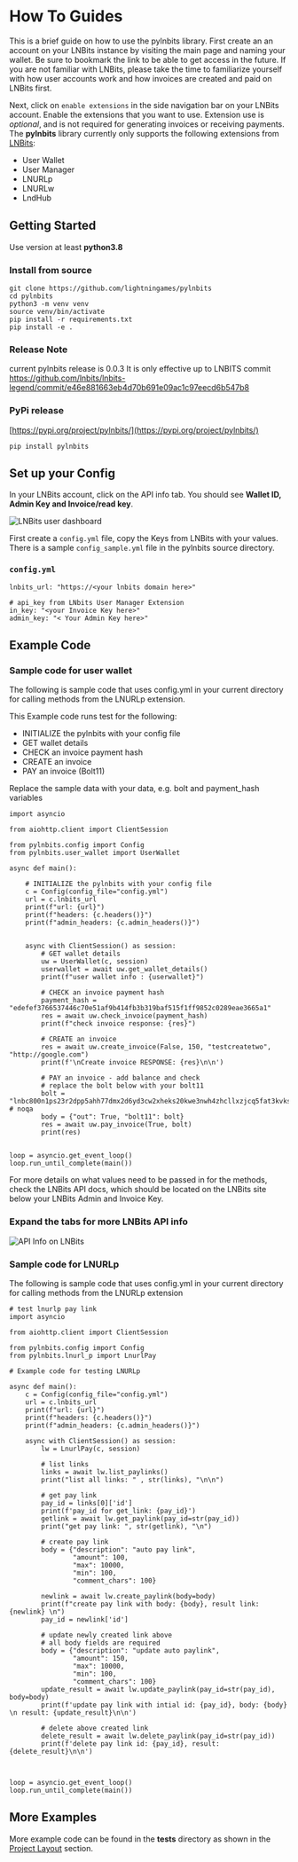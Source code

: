 # How To Guides

This is a brief guide on how to use the pylnbits library. First create an an account on your LNBits instance by visiting the main page and naming your wallet. Be sure to bookmark the link to be able to get access in the future. If you are not familiar with LNBits, please take the time to familiarize yourself with how user accounts work and how invoices are created and paid on LNBits first. 

Next, click on `enable extensions` in the side navigation bar on your LNBits account. Enable the extensions that you want to use. Extension use is *optional*, and is not required for generating invoices or receiving payments. The **pylnbits** library currently only supports the following extensions from [LNBits](https://lnbits.com): 

- User Wallet 
- User Manager
- LNURLp
- LNURLw
- LndHub

## Getting Started

Use version at least **python3.8**

### Install from source
```
git clone https://github.com/lightningames/pylnbits
cd pylnbits
python3 -m venv venv
source venv/bin/activate
pip install -r requirements.txt
pip install -e .
```

### Release Note
current pylnbits release is 0.0.3
It is only effective up to LNBITS commit 
[https://github.com/lnbits/lnbits-legend/commit/e46e881663eb4d70b691e09ac1c97eecd6b547b8
](https://github.com/lnbits/lnbits-legend/commit/e46e881663eb4d70b691e09ac1c97eecd6b547b8
)

### PyPi release
[https://pypi.org/project/pylnbits/](https://pypi.org/project/pylnbits/)

```
pip install pylnbits
```

## Set up your Config

In your LNBits account, click on the API info tab. You should see **Wallet ID, Admin Key and Invoice/read key**. 

![LNBits user dashboard](images/lnbits.png)

First create a `config.yml` file, copy the Keys from LNBits with your values. There is a sample `config_sample.yml` file in the pylnbits source directory.


### `config.yml`
```
lnbits_url: "https://<your lnbits domain here>"

# api_key from LNbits User Manager Extension
in_key: "<your Invoice Key here>" 
admin_key: "< Your Admin Key here>"
```

## Example Code

### Sample code for user wallet 

The following is sample code that uses config.yml in your current directory for calling methods from the LNURLp extension. 

This Example code runs test for the following: 

- INITIALIZE the pylnbits with your config file
- GET wallet details
- CHECK an invoice payment hash
- CREATE an invoice
- PAY an invoice (Bolt11)

Replace the sample data with your data, e.g. bolt and payment_hash variables

```
import asyncio

from aiohttp.client import ClientSession

from pylnbits.config import Config
from pylnbits.user_wallet import UserWallet

async def main():

    # INITIALIZE the pylnbits with your config file
    c = Config(config_file="config.yml")
    url = c.lnbits_url
    print(f"url: {url}")
    print(f"headers: {c.headers()}")
    print(f"admin_headers: {c.admin_headers()}")


    async with ClientSession() as session:
        # GET wallet details
        uw = UserWallet(c, session)
        userwallet = await uw.get_wallet_details()
        print(f"user wallet info : {userwallet}")

        # CHECK an invoice payment hash
        payment_hash = "edefef3766537446c70e51af9b414fb3b319baf515f1ff9852c0289eae3665a1"
        res = await uw.check_invoice(payment_hash)
        print(f"check invoice response: {res}")
 
        # CREATE an invoice
        res = await uw.create_invoice(False, 150, "testcreatetwo", "http://google.com")
        print(f'\nCreate invoice RESPONSE: {res}\n\n')

        # PAY an invoice - add balance and check
        # replace the bolt below with your bolt11
        bolt = "lnbc800n1ps23r2dpp5ahh77dmx2d6yd3cw2xheks20kwe3nwh4zhcllxzjcq5fat3kvkssdqsd9h8vmmfvdjk7mn9cqzpgrzjq02snzwz4petaly54yzjkm358rqa5as9hkgydjvxxmvlpuk6dfd9cz0y2cqq0qsqqyqqqqlgqqqqqqgq9qsp5cut63ftfcffwkrr2w9r50w5e40m93k3er75mc70ysxps7yercs9s9qyyssqs7qk3cz97nm5m6ehzedcxhttx87l7x5kk38gvwkzzv4lhrhddtqq3sk43nnvsddagf36ledw9vhlpqxuu5s53pj6sz926mwqxf8chsgp2m9j8w"  # noqa
        body = {"out": True, "bolt11": bolt}
        res = await uw.pay_invoice(True, bolt)
        print(res)


loop = asyncio.get_event_loop()
loop.run_until_complete(main())

```

For more details on what values need to be passed in for the methods, check the LNBits API docs, which should be located on the LNBits site below your LNBits Admin and Invoice Key.


### Expand the tabs for more LNBits API info
![API Info on LNBits](images/API_info.png)



### Sample code for LNURLp

The following is sample code that uses config.yml in your current directory for calling methods from the LNURLp extension

```
# test lnurlp pay link
import asyncio

from aiohttp.client import ClientSession

from pylnbits.config import Config
from pylnbits.lnurl_p import LnurlPay

# Example code for testing LNURLp

async def main():
    c = Config(config_file="config.yml")
    url = c.lnbits_url
    print(f"url: {url}")
    print(f"headers: {c.headers()}")
    print(f"admin_headers: {c.admin_headers()}")

    async with ClientSession() as session:
        lw = LnurlPay(c, session)

        # list links        
        links = await lw.list_paylinks()
        print("list all links: " , str(links), "\n\n")

        # get pay link 
        pay_id = links[0]['id']
        print(f'pay_id for get_link: {pay_id}')
        getlink = await lw.get_paylink(pay_id=str(pay_id))
        print("get pay link: ", str(getlink), "\n")

        # create pay link
        body = {"description": "auto pay link",
                "amount": 100,
                "max": 10000,
                "min": 100,
                "comment_chars": 100}

        newlink = await lw.create_paylink(body=body)
        print(f"create pay link with body: {body}, result link: {newlink} \n")
        pay_id = newlink['id']

        # update newly created link above
        # all body fields are required
        body = {"description": "update auto paylink",
                "amount": 150, 
                "max": 10000,
                "min": 100,
                "comment_chars": 100}
        update_result = await lw.update_paylink(pay_id=str(pay_id), body=body)
        print(f'update pay link with intial id: {pay_id}, body: {body} \n result: {update_result}\n\n')

        # delete above created link
        delete_result = await lw.delete_paylink(pay_id=str(pay_id))
        print(f'delete pay link id: {pay_id}, result: {delete_result}\n\n')



loop = asyncio.get_event_loop()
loop.run_until_complete(main())

```

## More Examples

More example code can be found in the **tests** directory as shown in the [Project Layout](/#project-layout) section. 
